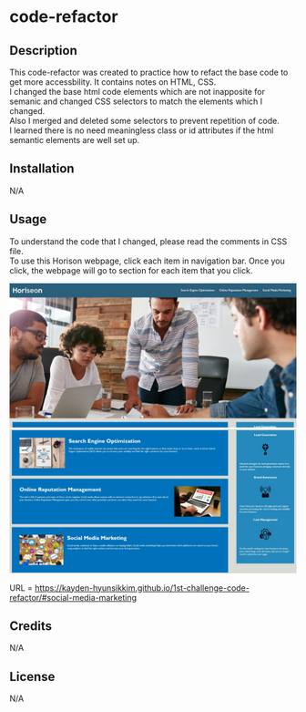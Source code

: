 # code-refactor

## Description

This code-refactor was created to practice how to refact the base code to get more accessbility. It contains notes on HTML, CSS.<br>
I changed the base html code elements which are not inapposite for semanic and changed CSS selectors to match the elements which I changed.<br>
Also I merged and deleted some selectors to prevent repetition of code.<br>
I learned there is no need meaningless class or id attributes if the html semantic elements are well set up.


## Installation

N/A

## Usage
To understand the code that I changed, please read the comments in CSS file.<br>
To use this Horison webpage, click each item in navigation bar. Once you click, the webpage will go to section for each item that you click.

![webpage top image](./assets/images/Screenshot-1.jpg)
![webpage bottom image](./assets/images/Screenshot-2.jpg)

URL = https://kayden-hyunsikkim.github.io/1st-challenge-code-refactor/#social-media-marketing

## Credits

N/A

## License

N/A

